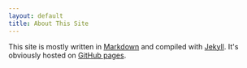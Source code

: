 ```yaml
---
layout: default
title: About This Site
---
```


This site is mostly written in [Markdown](https://daringfireball.net/projects/markdown/) and compiled with [Jekyll](https://jekyllrb.com/). It's obviously hosted on [GitHub pages](https://pages.github.com/).